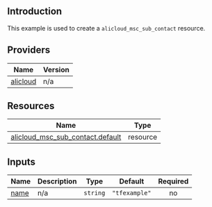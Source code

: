 <!-- BEGIN_TF_DOCS -->
## Introduction

This example is used to create a `alicloud_msc_sub_contact` resource.

## Providers

| Name | Version |
|------|---------|
| <a name="provider_alicloud"></a> [alicloud](#provider\_alicloud) | n/a |

## Resources

| Name | Type |
|------|------|
| [alicloud_msc_sub_contact.default](https://registry.terraform.io/providers/aliyun/alicloud/latest/docs/resources/msc_sub_contact) | resource |

## Inputs

| Name | Description | Type | Default | Required |
|------|-------------|------|---------|:--------:|
| <a name="input_name"></a> [name](#input\_name) | n/a | `string` | `"tfexample"` | no |
<!-- END_TF_DOCS -->    